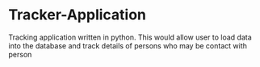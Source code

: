# Tracker-Application
Tracking application written in python. This would allow user to load data into the database and track details of persons who may be  contact with person
